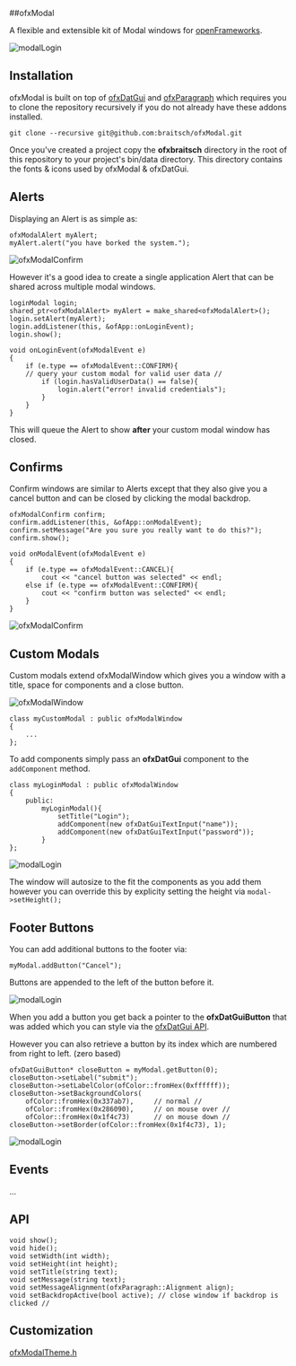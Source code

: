 ##ofxModal

A flexible and extensible kit of Modal windows for [openFrameworks](http://openframeworks.cc/).

![modalLogin](./readme-imgs/login-window-3.png)

## Installation

ofxModal is built on top of [ofxDatGui](https://github.com/braitsch/ofxDatGui) and [ofxParagraph](https://github.com/braitsch/ofxParagraph) which requires you to clone the repository recursively if you do not already have these addons installed.

	git clone --recursive git@github.com:braitsch/ofxModal.git


Once you've created a project copy the **ofxbraitsch** directory in the root of this repository to your project's bin/data directory. This directory contains the fonts & icons used by ofxModal & ofxDatGui.

## Alerts
Displaying an Alert is as simple as:

	ofxModalAlert myAlert;
	myAlert.alert("you have borked the system.");

![ofxModalConfirm](./readme-imgs/alert-window.png)

However it's a good idea to create a single application Alert that can be shared across multiple modal windows.

	loginModal login;
	shared_ptr<ofxModalAlert> myAlert = make_shared<ofxModalAlert>();
	login.setAlert(myAlert);
	login.addListener(this, &ofApp::onLoginEvent);
	login.show();
	
	void onLoginEvent(ofxModalEvent e)
	{
		if (e.type == ofxModalEvent::CONFIRM){
		// query your custom modal for valid user data //
			if (login.hasValidUserData() == false){
				login.alert("error! invalid credentials");
			}
		}
	}
	
This will queue the Alert to show **after** your custom modal window has closed.

## Confirms
Confirm windows are similar to Alerts except that they also give you a cancel button and can be closed by clicking the modal backdrop.

	ofxModalConfirm confirm;
	confirm.addListener(this, &ofApp::onModalEvent);
	confirm.setMessage("Are you sure you really want to do this?");
	confirm.show();
	
	void onModalEvent(ofxModalEvent e)
	{
		if (e.type == ofxModalEvent::CANCEL){
			cout << "cancel button was selected" << endl;
		else if (e.type == ofxModalEvent::CONFIRM){
			cout << "confirm button was selected" << endl;
		}
	}

![ofxModalConfirm](./readme-imgs/confirm-window.png)


## Custom Modals

Custom modals extend ofxModalWindow which gives you a window with a title, space for components and a close button.

![ofxModalWindow](./readme-imgs/blank-window.png)

	class myCustomModal : public ofxModalWindow
	{
		...
	};

To add components simply pass an **ofxDatGui** component to the ``addComponent`` method.

	class myLoginModal : public ofxModalWindow
	{
		public:
			myLoginModal(){
				setTitle("Login");
				addComponent(new ofxDatGuiTextInput("name"));
				addComponent(new ofxDatGuiTextInput("password"));
			}
	};

![modalLogin](./readme-imgs/login-window-1.png)

The window will autosize to the fit the components as you add them however you can override this by explicity setting the height via ``modal->setHeight();``

## Footer Buttons

You can add additional buttons to the footer via:

	myModal.addButton("Cancel");

Buttons are appended to the left of the button before it.

![modalLogin](./readme-imgs/login-window-2.png)

When you add a button you get back a pointer to the **ofxDatGuiButton** that was added which you can style via the [ofxDatGui API](http://braitsch.github.io/ofxDatGui/index.html#api).

However you can also retrieve a button by its index which are numbered from right to left. (zero based)

	ofxDatGuiButton* closeButton = myModal.getButton(0);
	closeButton->setLabel("submit");
	closeButton->setLabelColor(ofColor::fromHex(0xffffff));
	closeButton->setBackgroundColors(
		ofColor::fromHex(0x337ab7),		// normal //
		ofColor::fromHex(0x286090), 	// on mouse over //
		ofColor::fromHex(0x1f4c73)		// on mouse down //
	closeButton->setBorder(ofColor::fromHex(0x1f4c73), 1);

![modalLogin](./readme-imgs/login-window-3.png)

## Events

...

## API

	void show();
	void hide();
	void setWidth(int width);
	void setHeight(int height);
	void setTitle(string text);
	void setMessage(string text);
	void setMessageAlignment(ofxParagraph::Alignment align);
	void setBackdropActive(bool active); // close window if backdrop is clicked //

## Customization

[ofxModalTheme.h](https://github.com/braitsch/ofxModal/blob/master/src/themes/ofxModalTheme.h)